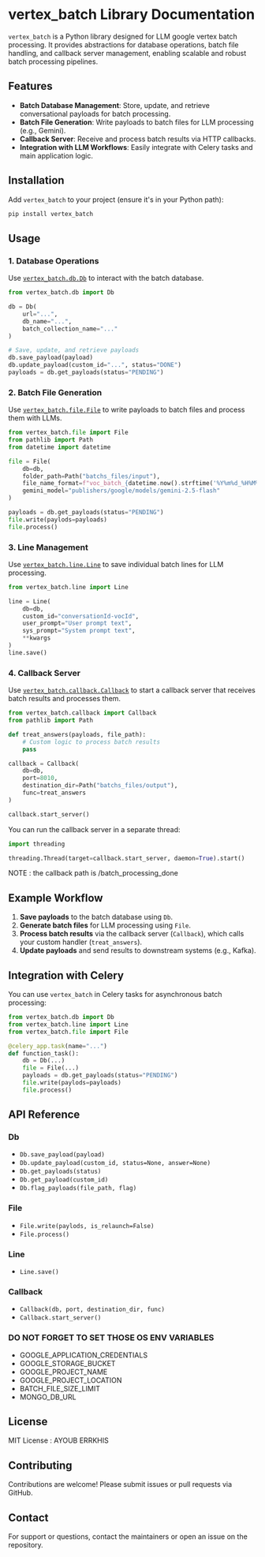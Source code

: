 # vertex_batch Library Documentation

`vertex_batch` is a Python library designed for LLM google vertex batch processing. It provides abstractions for database operations, batch file handling, and callback server management, enabling scalable and robust batch processing pipelines.

## Features

- **Batch Database Management**: Store, update, and retrieve conversational payloads for batch processing.
- **Batch File Generation**: Write payloads to batch files for LLM processing (e.g., Gemini).
- **Callback Server**: Receive and process batch results via HTTP callbacks.
- **Integration with LLM Workflows**: Easily integrate with Celery tasks and main application logic.

## Installation

Add `vertex_batch` to your project (ensure it's in your Python path):

```sh
pip install vertex_batch
```

## Usage

### 1. Database Operations

Use [`vertex_batch.db.Db`](vertex_batch/db.py) to interact with the batch database.

```python
from vertex_batch.db import Db

db = Db(
    url="...",
    db_name="...",
    batch_collection_name="..."
)

# Save, update, and retrieve payloads
db.save_payload(payload)
db.update_payload(custom_id="...", status="DONE")
payloads = db.get_payloads(status="PENDING")
```

### 2. Batch File Generation

Use [`vertex_batch.file.File`](vertex_batch/file.py) to write payloads to batch files and process them with LLMs.

```python
from vertex_batch.file import File
from pathlib import Path
from datetime import datetime

file = File(
    db=db,
    folder_path=Path("batchs_files/input"),
    file_name_format=f"voc_batch_{datetime.now().strftime('%Y%m%d_%H%M%S')}_batch.jsonl",
    gemini_model="publishers/google/models/gemini-2.5-flash"
)

payloads = db.get_payloads(status="PENDING")
file.write(paylods=payloads)
file.process()
```

### 3. Line Management

Use [`vertex_batch.line.Line`](vertex_batch/line.py) to save individual batch lines for LLM processing.

```python
from vertex_batch.line import Line

line = Line(
    db=db,
    custom_id="conversationId-vocId",
    user_prompt="User prompt text",
    sys_prompt="System prompt text",
    **kwargs
)
line.save()
```

### 4. Callback Server

Use [`vertex_batch.callback.Callback`](vertex_batch/callback.py) to start a callback server that receives batch results and processes them.

```python
from vertex_batch.callback import Callback
from pathlib import Path

def treat_answers(payloads, file_path):
    # Custom logic to process batch results
    pass

callback = Callback(
    db=db,
    port=8010,
    destination_dir=Path("batchs_files/output"),
    func=treat_answers
)

callback.start_server()
```

You can run the callback server in a separate thread:

```python
import threading

threading.Thread(target=callback.start_server, daemon=True).start()
```

NOTE : the callback path is /batch_processing_done

## Example Workflow

1. **Save payloads** to the batch database using `Db`.
2. **Generate batch files** for LLM processing using `File`.
3. **Process batch results** via the callback server (`Callback`), which calls your custom handler (`treat_answers`).
4. **Update payloads** and send results to downstream systems (e.g., Kafka).

## Integration with Celery

You can use `vertex_batch` in Celery tasks for asynchronous batch processing:

```python
from vertex_batch.db import Db
from vertex_batch.line import Line
from vertex_batch.file import File

@celery_app.task(name="...")
def function_task():
    db = Db(...)
    file = File(...)
    payloads = db.get_payloads(status="PENDING")
    file.write(paylods=payloads)
    file.process()
```

## API Reference

### Db

- `Db.save_payload(payload)`
- `Db.update_payload(custom_id, status=None, answer=None)`
- `Db.get_payloads(status)`
- `Db.get_payload(custom_id)`
- `Db.flag_payloads(file_path, flag)`

### File

- `File.write(paylods, is_relaunch=False)`
- `File.process()`

### Line

- `Line.save()`

### Callback

- `Callback(db, port, destination_dir, func)`
- `Callback.start_server()`

### DO NOT FORGET TO SET THOSE OS ENV VARIABLES
- GOOGLE_APPLICATION_CREDENTIALS
- GOOGLE_STORAGE_BUCKET
- GOOGLE_PROJECT_NAME
- GOOGLE_PROJECT_LOCATION
- BATCH_FILE_SIZE_LIMIT
- MONGO_DB_URL

## License

MIT License : AYOUB ERRKHIS

## Contributing

Contributions are welcome! Please submit issues or pull requests via GitHub.

## Contact

For support or questions, contact the maintainers or open an issue on the repository.